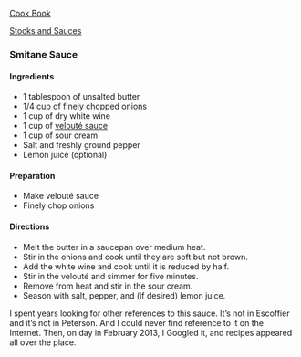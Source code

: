 [Cook Book](https://github.com/vmsmith/CookBook/blob/master/README.md)  

[Stocks and Sauces](https://github.com/vmsmith/CookBook/blob/master/sauces.md)

### Smitane Sauce  

#### Ingredients

* 1 tablespoon of unsalted butter
* 1/4 cup of finely chopped onions
* 1 cup of dry white wine
* 1 cup of [velouté sauce](https://github.com/vmsmith/CookBook/blob/master/sauce_veloute.md)
* 1 cup of sour cream
* Salt and freshly ground pepper
* Lemon juice (optional)

#### Preparation

* Make velouté sauce
* Finely chop onions

#### Directions

* Melt the butter in a saucepan over medium heat.  
* Stir in the onions and cook until they are soft but not brown.  
* Add the white wine and cook until it is reduced by half.  
* Stir in the velouté and simmer for five minutes.  
* Remove from heat and stir in the sour cream.  
* Season with salt, pepper, and (if desired) lemon juice.

I spent years looking for other references to this sauce. It’s not in Escoffier and it’s not in Peterson. And I could never find reference to it on the Internet. Then, on day in February 2013, I Googled it, and recipes appeared all over the place.

